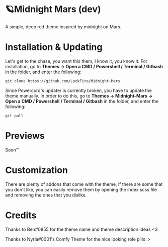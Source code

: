 # 🪐Midnight Mars (dev)
A simple, deep red theme inspired by midnight on Mars.

# Installation & Updating
Let's get to the chase, you want this them, I know it, you know it. For installation, go to **Themes -> Open a CMD / Powershell / Terminal / Gitbash** in the folder, and enter the following:
```
git clone https://github.com/LuckFire/Midnight-Mars
```

Since Powercord's updater is currently broken, you have to update the theme manually. In order to do this, go to **Themes -> Midnight-Mars -> Open a CMD / Powershell / Terminal / Gitbash** in the folder, and enter the following:
```
git pull
```

# Previews
Soon:tm:

# Customization
There are plenty of addons that come with the theme, if there are some that you don't like, you can easily remove them by opening the index.scss file and removing the ones that you dislike. 

# Credits
Thanks to Ben#0855 for the theme name and theme description ideas <3

Thanks to Nyria#0001's Comfy Theme for the nice looking role pills :>
